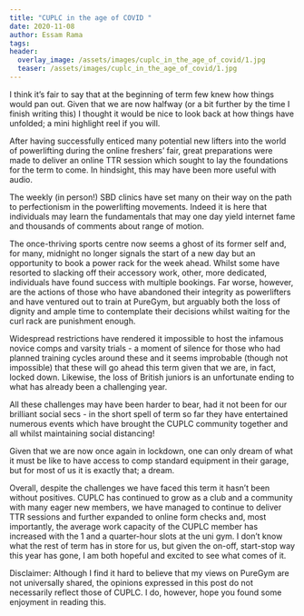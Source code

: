 ```yaml
---
title: "CUPLC in the age of COVID "
date: 2020-11-08
author: Essam Rama
tags:
header:
  overlay_image: /assets/images/cuplc_in_the_age_of_covid/1.jpg
  teaser: /assets/images/cuplc_in_the_age_of_covid/1.jpg
---
```

I think it’s fair to say that at the beginning of term few knew how things would pan out. Given that we are now halfway (or a bit further by the time I finish writing this) I thought it would be nice to look back at how things have unfolded; a mini highlight reel if you will.

After having successfully enticed many potential new lifters into the world of powerlifting during the online freshers’ fair, great preparations were made to deliver an online TTR session which sought to lay the foundations for the term to come. In hindsight, this may have been more useful with audio.

The weekly (in person!) SBD clinics have set many on their way on the path to perfectionism in the powerlifting movements. Indeed it is here that individuals may learn the fundamentals that may one day yield internet fame and thousands of comments about range of motion.

The once-thriving sports centre now seems a ghost of its former self and, for many, midnight no longer signals the start of a new day but an opportunity to book a power rack for the week ahead. Whilst some have resorted to slacking off their accessory work, other, more dedicated, individuals have found success with multiple bookings. Far worse, however, are the actions of those who have abandoned their integrity as powerlifters and have ventured out to train at PureGym, but arguably both the loss of dignity and ample time to contemplate their decisions whilst waiting for the curl rack are punishment enough.

Widespread restrictions have rendered it impossible to host the infamous novice comps and varsity trials - a moment of silence for those who had planned training cycles around these and it seems improbable (though not impossible) that these will go ahead this term given that we are, in fact, locked down. Likewise, the loss of British juniors is an unfortunate ending to what has already been a challenging year.

All these challenges may have been harder to bear, had it not been for our brilliant social secs - in the short spell of term so far they have entertained numerous events which have brought the CUPLC community together and all whilst maintaining social distancing!

Given that we are now once again in lockdown, one can only dream of what it must be like to have access to comp standard equipment in their garage, but for most of us it is exactly that; a dream.

Overall, despite the challenges we have faced this term it hasn’t been without positives. CUPLC has continued to grow as a club and a community with many eager new members, we have managed to continue to deliver TTR sessions and further expanded to online form checks and, most importantly, the average work capacity of the CUPLC member has increased with the 1 and a quarter-hour slots at the uni gym. I don’t know what the rest of term has in store for us, but given the on-off, start-stop way this year has gone, I am both hopeful and excited to see what comes of it.

Disclaimer: Although I find it hard to believe that my views on PureGym are not universally shared, the opinions expressed in this post do not necessarily reflect those of CUPLC. I do, however, hope you found some enjoyment in reading this.
